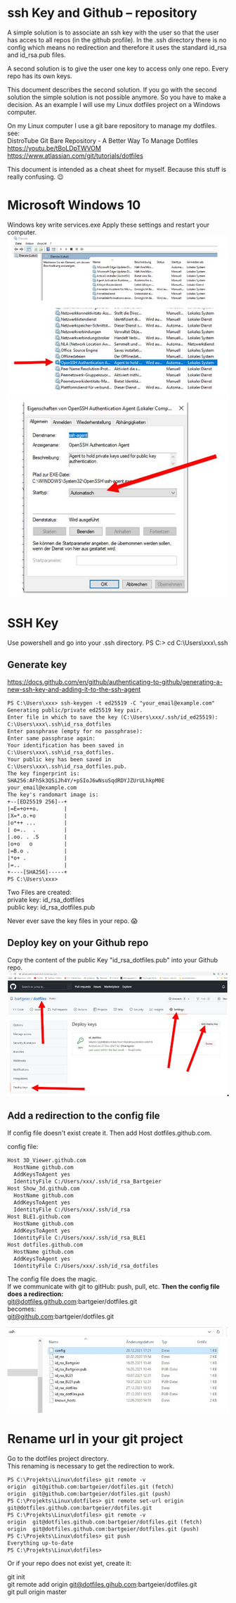 # ssh Key and Github – repository

A simple solution is to associate an ssh key with the user so that the user
has acces to all repos (in the github profile). In the .ssh directory there is
no config which means no redirection and therefore it uses the standard id_rsa and
id_rsa.pub files.

A second solution is to give the user one key to access only one repo. 
Every repo has its own keys.

This document describes the second solution.
If you go with the second solution the simple solution is not possible
anymore. So you have to make a decision. As an example I will use my Linux 
dotfiles project on a Windows computer.

On my Linux computer I use a git bare repository to manage my dotfiles.  
see:  
DistroTube Git Bare Repository - A Better Way To Manage Dotfiles  
https://youtu.be/tBoLDpTWVOM  
https://www.atlassian.com/git/tutorials/dotfiles  

This document is intended as a cheat sheet for myself.
Because this stuff is really confusing. 😉 
# Microsoft Windows 10

Windows key write services.exe
Apply these settings and restart your computer.
![](pictures/WinServices.JPG)
![](pictures/Starttype.JPG)

# SSH Key

Use powershell and go into your .ssh directory.
PS C:\> cd C:\Users\xxx\\.ssh

## Generate key

https://docs.github.com/en/github/authenticating-to-github/generating-a-new-ssh-key-and-adding-it-to-the-ssh-agent
```
PS C:\Users\xxx> ssh-keygen -t ed25519 -C "your_email@example.com"
Generating public/private ed25519 key pair.
Enter file in which to save the key (C:\Users\xxx/.ssh/id_ed25519): C:\Users\xxx\.ssh\id_rsa_dotfiles
Enter passphrase (empty for no passphrase):
Enter same passphrase again:
Your identification has been saved in C:\Users\xxx\.ssh\id_rsa_dotfiles.
Your public key has been saved in C:\Users\xxx\.ssh\id_rsa_dotfiles.pub.
The key fingerprint is:
SHA256:AFh5k3QSiJh4Y/+pSIoJ6wNsuSqdRDYJZUrULhkpM0E your_email@example.com
The key's randomart image is:
+--[ED25519 256]--+
|=E=+o++o.        |
|X=*.o.+o         |
|o*++ ...         |
| o=..  .         |
|.oo. . .S        |
|o+o   o          |
|=B.o .           |
|*o+ .            |
|=..              |
+----[SHA256]-----+
PS C:\Users\xxx>
```
Two Files are created:  
private key: id_rsa_dotfiles  
public key:  id_rsa_dotfiles.pub  

Never ever save the key files in your repo. 😱

## Deploy key on your Github repo

Copy the content of the public Key "id_rsa_dotfiles.pub" into your Github repo.
![](pictures/githubkey.JPG) 

## Add a redirection to the config file

If config file doesn't exist create it.
Then add Host dotfiles.github.com.

config file:
```
Host 3D_Viewer.github.com
  HostName github.com
  AddKeysToAgent yes
  IdentityFile C:/Users/xxx/.ssh/id_rsa_Bartgeier
Host Show_3d.github.com
  HostName github.com
  AddKeysToAgent yes
  IdentityFile C:/Users/xxx/.ssh/id_rsa
Host BLE1.github.com
  HostName github.com
  AddKeysToAgent yes
  IdentityFile C:/Users/xxx/.ssh/id_rsa_BLE1
Host dotfiles.github.com
  HostName github.com
  AddKeysToAgent yes
  IdentityFile C:/Users/xxx/.ssh/id_rsa_dotfiles
```
The config file does the magic.  
If we communicate with git to gitHub: push, pull, etc. 
**Then the config file does a redirection:**  
git@dotfiles.github.com:bartgeier/dotfiles.git  
becomes:  
git@github.com:bartgeier/dotfiles.git  

![](pictures/sshdir.JPG) 

# Rename url in your git project

Go to the dotfiles project directory.  
This renaming is necessary to get the redirection to work.
```
PS C:\Projekts\Linux\dotfiles> git remote -v
origin  git@github.com:bartgeier/dotfiles.git (fetch)
origin  git@github.com:bartgeier/dotfiles.git (push)
PS C:\Projekts\Linux\dotfiles> git remote set-url origin git@dotfiles.github.com:bartgeier/dotfiles.git
PS C:\Projekts\Linux\dotfiles> git remote -v
origin  git@dotfiles.github.com:bartgeier/dotfiles.git (fetch)
origin  git@dotfiles.github.com:bartgeier/dotfiles.git (push)
PS C:\Projekts\Linux\dotfiles> git push
Everything up-to-date
PS C:\Projekts\Linux\dotfiles>
```
Or if your repo does not exist yet, create it:

git init  
git remote add origin git@dotfiles.gihub.com:bartgeier/dotfiles.git  
git pull origin master  



